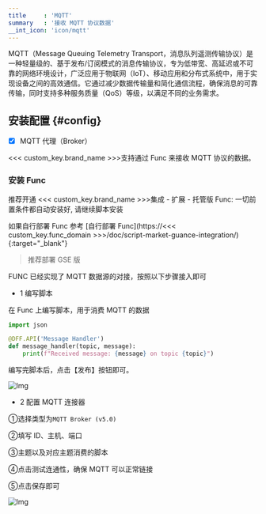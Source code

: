 ```yaml
---
title     : 'MQTT'
summary   : '接收 MQTT 协议数据'
__int_icon: 'icon/mqtt'
---
```


MQTT（Message Queuing Telemetry Transport，消息队列遥测传输协议）是一种轻量级的、基于发布/订阅模式的消息传输协议，专为低带宽、高延迟或不可靠的网络环境设计，广泛应用于物联网（IoT）、移动应用和分布式系统中，用于实现设备之间的高效通信。它通过减少数据传输量和简化通信流程，确保消息的可靠传输，同时支持多种服务质量（QoS）等级，以满足不同的业务需求。

## 安装配置 {#config}

- [x] MQTT 代理（Broker）

<<< custom_key.brand_name >>>支持通过 Func 来接收 MQTT 协议的数据。

### 安装 Func

推荐开通 <<< custom_key.brand_name >>>集成 - 扩展 - 托管版 Func: 一切前置条件都自动安装好, 请继续脚本安装

如果自行部署 Func 参考 [自行部署 Func](https://<<< custom_key.func_domain >>>/doc/script-market-guance-integration/){:target="_blank"}

> 推荐部署 GSE 版

FUNC 已经实现了 MQTT 数据源的对接，按照以下步骤接入即可

- 1 编写脚本

在 Func 上编写脚本，用于消费 MQTT 的数据

```python
import json

@DFF.API('Message Handler')
def message_handler(topic, message):
    print(f"Received message: {message} on topic {topic}")

```

编写完脚本后，点击【发布】按钮即可。

![Img](./imgs/mqtt-code.png)


- 2 配置 MQTT 连接器

①选择类型为`MQTT Broker (v5.0)`

②填写 ID、主机、端口

③主题以及对应主题消费的脚本

④点击测试连通性，确保 MQTT 可以正常链接

⑤点击保存即可

![Img](./imgs/mqtt-func-config.png)

